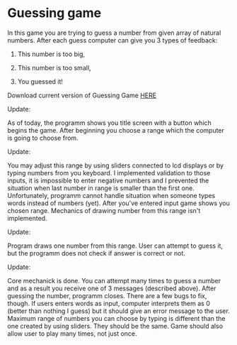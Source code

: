 # Guessing game

In this game you are trying to guess a number from given array of natural numbers. After each guess computer can give you 3 types of feedback:

1) This number is too big,

2) This number is too small,

3) You guessed it!

Download current version of Guessing Game [HERE](https://github.com/AdrianSuliga/Simple_Games/releases/tag/guessing_game_1)

Update:

  As of today, the programm shows you title screen with a button which begins the game. After beginning you choose a range which the computer is going to choose from.

Update:

  You may adjust this range by using sliders connected to lcd displays or by typing numbers from you keyboard. I implemented validation to those inputs, it is impossible
to enter negative numbers and I prevented the situation when last number in range is smaller than the first one. Unfortunately, programm cannot handle situation when 
someone types words instead of numbers (yet).
  After you've entered input game shows you chosen range. Mechanics of drawing number from this range isn't implemented.

Update:

  Program draws one number from this range. User can attempt to guess it, but the programm does not check if answer is correct or not.
  
Update:

  Core mechanick is done. You can attempt many times to guess a number and as a result you receive one of 3 messages (described above). After guessing the number,
  programm closes. There are a few bugs to fix, though. If users enters words as input, computer interprets them as 0 (better than nothing I guess) but it should give an
  error message to the user. Maximum range of numbers you can choose by typing is different than the one created by using sliders. They should be the same. Game should
  also allow user to play many times, not just once. 
